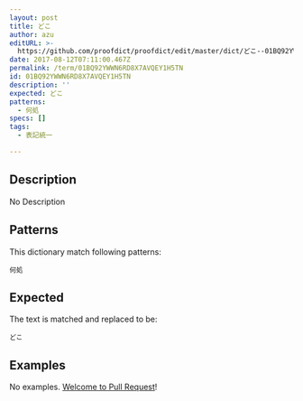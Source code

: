 ```yaml
---
layout: post
title: どこ
author: azu
editURL: >-
  https://github.com/proofdict/proofdict/edit/master/dict/どこ--01BQ92YWWN6RD8X7AVQEY1H5TN.yml
date: 2017-08-12T07:11:00.467Z
permalink: /term/01BQ92YWWN6RD8X7AVQEY1H5TN
id: 01BQ92YWWN6RD8X7AVQEY1H5TN
description: ''
expected: どこ
patterns:
  - 何処
specs: []
tags:
  - 表記統一

---
```


## Description

No Description 

## Patterns

This dictionary match following patterns:

    何処

## Expected

The text is matched and replaced to be:

    どこ

## Examples

No examples. [Welcome to Pull Request](https://github.com/jser/jser.info/edit/master/dict/どこ--01BQ92YWWN6RD8X7AVQEY1H5TN.yml)!
